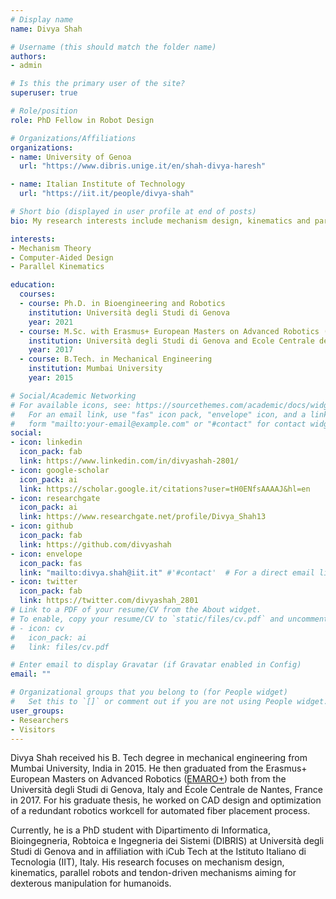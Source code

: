 ```yaml
---
# Display name
name: Divya Shah

# Username (this should match the folder name)
authors:
- admin

# Is this the primary user of the site?
superuser: true

# Role/position
role: PhD Fellow in Robot Design

# Organizations/Affiliations
organizations:
- name: University of Genoa
  url: "https://www.dibris.unige.it/en/shah-divya-haresh"

- name: Italian Institute of Technology
  url: "https://iit.it/people/divya-shah"

# Short bio (displayed in user profile at end of posts)
bio: My research interests include mechanism design, kinematics and parallel robots.

interests:
- Mechanism Theory
- Computer-Aided Design
- Parallel Kinematics

education:
  courses:
  - course: Ph.D. in Bioengineering and Robotics
    institution: Università degli Studi di Genova
    year: 2021
  - course: M.Sc. with Erasmus+ European Masters on Advanced Robotics (EMARO+)
    institution: Università degli Studi di Genova and Ecole Centrale de Nantes
    year: 2017
  - course: B.Tech. in Mechanical Engineering
    institution: Mumbai University
    year: 2015

# Social/Academic Networking
# For available icons, see: https://sourcethemes.com/academic/docs/widgets/#icons
#   For an email link, use "fas" icon pack, "envelope" icon, and a link in the
#   form "mailto:your-email@example.com" or "#contact" for contact widget.
social:
- icon: linkedin
  icon_pack: fab
  link: https://www.linkedin.com/in/divyashah-2801/
- icon: google-scholar
  icon_pack: ai
  link: https://scholar.google.it/citations?user=tH0ENfsAAAAJ&hl=en
- icon: researchgate
  icon_pack: ai
  link: https://www.researchgate.net/profile/Divya_Shah13
- icon: github
  icon_pack: fab
  link: https://github.com/divyashah
- icon: envelope
  icon_pack: fas
  link: "mailto:divya.shah@iit.it" #'#contact'  # For a direct email link, use "mailto:test@example.org".
- icon: twitter
  icon_pack: fab
  link: https://twitter.com/divyashah_2801
# Link to a PDF of your resume/CV from the About widget.
# To enable, copy your resume/CV to `static/files/cv.pdf` and uncomment the lines below.  
# - icon: cv
#   icon_pack: ai
#   link: files/cv.pdf

# Enter email to display Gravatar (if Gravatar enabled in Config)
email: ""

# Organizational groups that you belong to (for People widget)
#   Set this to `[]` or comment out if you are not using People widget.  
user_groups:
- Researchers
- Visitors
---
```


Divya Shah received his B. Tech degree in mechanical engineering from Mumbai University, India in 2015. He then graduated from the Erasmus+ European Masters on Advanced Robotics ([EMARO+](http://masteremaro.irccyn.ec-nantes.fr/index.php/welcome)) both from the Università degli Studi di Genova, Italy and École Centrale de Nantes, France in 2017. For his graduate thesis, he worked on CAD design and optimization of a redundant robotics workcell for automated fiber placement process.

Currently, he is a PhD student with Dipartimento di Informatica, Bioingegneria, Robtoica e Ingegneria dei Sistemi (DIBRIS) at Università degli Studi di Genova and in affiliation with iCub Tech at the Istituto Italiano di Tecnologia (IIT), Italy. His research focuses on mechanism design, kinematics, parallel robots and tendon-driven mechanisms aiming for dexterous manipulation for humanoids.
